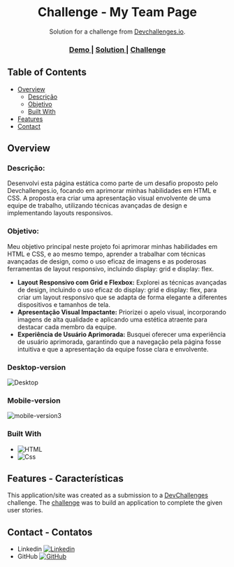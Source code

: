 <!-- Please update value in the {}  -->

<h1 align="center">Challenge - My Team Page</h1>

<div align="center">
   Solution for a challenge from  <a href="http://devchallenges.io" target="_blank" >Devchallenges.io</a>.
</div>

<div align="center">
  <h3>
    <a href='https://cefet-igor.github.io/Challenge-my-team-page' target="_blank" >
      Demo
    </a>
    <span> | </span>
    <a href="https://github.com/CEFET-Igor/Challenge-my-team-page" target="_blank" >
      Solution
    </a>
    <span> | </span>
    <a href="https://legacy.devchallenges.io/solutions/y0uxVM1VMPq1fE9r9b6r" target="_blank" >
      Challenge
    </a>
  </h3>
</div>

<!-- TABLE OF CONTENTS -->

## Table of Contents

- [Overview](#overview)
  - [Descrição](#descrição)
  - [Objetivo](#objetivo)
  - [Built With](#built-with)
- [Features](#features)
- [Contact](#contact)

<!-- OVERVIEW -->

<a name="Overview"></a>
## Overview

<a name="Descrição"></a>
### Descrição:

Desenvolvi esta página estática como parte de um desafio proposto pelo Devchallenges.io, focando em aprimorar minhas habilidades em HTML e CSS. A proposta era criar uma apresentação visual envolvente de uma equipe de trabalho, utilizando técnicas avançadas de design e implementando layouts responsivos.

<a name="Objetivo"></a>
### Objetivo:

Meu objetivo principal neste projeto foi aprimorar minhas habilidades em HTML e CSS, e ao mesmo tempo, aprender a trabalhar com técnicas avançadas de design, como o uso eficaz de imagens e as poderosas ferramentas de layout responsivo, incluindo display: grid e display: flex.

- **Layout Responsivo com Grid e Flexbox:** Explorei as técnicas avançadas de design, incluindo o uso eficaz do display: grid e display: flex, para criar um layout responsivo que se adapta de forma elegante a diferentes dispositivos e tamanhos de tela.
- **Apresentação Visual Impactante:** Priorizei o apelo visual, incorporando imagens de alta qualidade e aplicando uma estética atraente para destacar cada membro da equipe.
- **Experiência de Usuário Aprimorada:** Busquei oferecer uma experiência de usuário aprimorada, garantindo que a navegação pela página fosse intuitiva e que a apresentação da equipe fosse clara e envolvente.

### Desktop-version

![Desktop](https://github.com/CEFET-Igor/Challenge-my-team-page/assets/113212275/721fa567-5ac7-4e52-a295-a238ccaabec1)

### Mobile-version

![mobile-version3](https://github.com/CEFET-Igor/Challenge-my-team-page/assets/113212275/8b82aad0-4941-4534-b156-7588d6fd90a7)

<a name="Built With"></a>
### Built With

- ![HTML](https://img.shields.io/badge/HTML5-E34F26?style=for-the-badge&logo=html5&logoColor=white)
- ![Css](https://img.shields.io/badge/CSS3-1572B6?style=for-the-badge&logo=css3&logoColor=white)

<a name="Features"></a>
## Features - Características

<!-- List the features of your application or follow the template. Don't share the figma file here :) -->

This application/site was created as a submission to a [DevChallenges](https://devchallenges.io/challenges) challenge. The [challenge](https://devchallenges.io/challenges/wBunSb7FPrIepJZAg0sY) was to build an application to complete the given user stories.

<a name="Contact"></a>
## Contact - Contatos

- Linkedin [![Linkedin](https://img.shields.io/badge/LinkedIn-0077B5?style=for-the-badge&logo=linkedin&logoColor=white)](https://www.linkedin.com/in/igorguicampos/)
- GitHub [![GitHub](https://img.shields.io/github/followers/CEFET-Igor.svg?style=social&label=Follow&maxAge=2592000)](https://github.com/CEFET-Igor)

